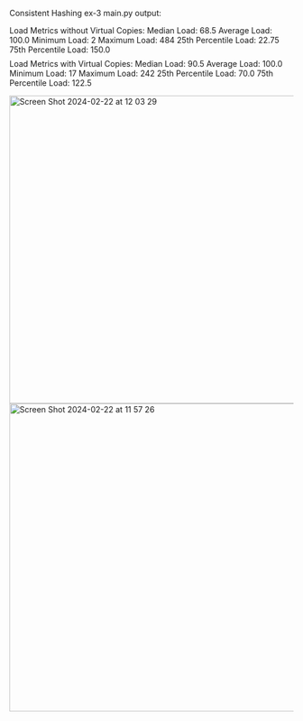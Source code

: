 Consistent Hashing ex-3 
main.py output:

Load Metrics without Virtual Copies:
Median Load: 68.5
Average Load: 100.0
Minimum Load: 2
Maximum Load: 484
25th Percentile Load: 22.75
75th Percentile Load: 150.0
$$$$$$$$$$$$$$$$$$$$$$$$$$$$$$$$
Load Metrics with Virtual Copies:
Median Load: 90.5
Average Load: 100.0
Minimum Load: 17
Maximum Load: 242
25th Percentile Load: 70.0
75th Percentile Load: 122.5

<img width="546"  alt="Screen Shot 2024-02-22 at 12 03 29" src="https://github.com/Saarco99/big-data-consistent-hashing/assets/95081597/2d773e8e-c2ba-4a1f-87fe-602aee95259a">
<img width="546" alt="Screen Shot 2024-02-22 at 11 57 26" src="https://github.com/Saarco99/big-data-consistent-hashing/assets/95081597/dd252886-6f02-4bed-a362-304d6e60b79f">
